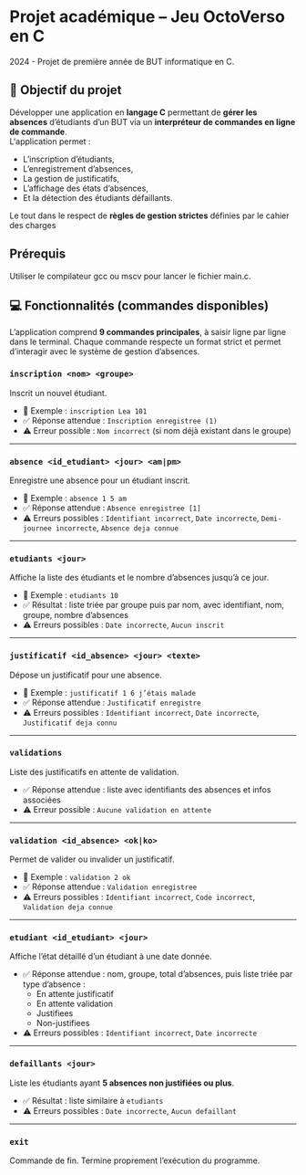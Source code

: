 # Projet académique – Jeu OctoVerso en C
2024 - Projet de première année de BUT informatique en C.

## 🎯 Objectif du projet

Développer une application en **langage C** permettant de **gérer les absences** d’étudiants d’un BUT via un **interpréteur de commandes en ligne de commande**.  
L'application permet :
- L’inscription d’étudiants,
- L’enregistrement d’absences,
- La gestion de justificatifs,
- L’affichage des états d’absences,
- Et la détection des étudiants défaillants.

Le tout dans le respect de **règles de gestion strictes** définies par le cahier des charges
## Prérequis
Utiliser le compilateur gcc ou mscv pour lancer le fichier main.c.

## 💻 Fonctionnalités (commandes disponibles)

L’application comprend **9 commandes principales**, à saisir ligne par ligne dans le terminal. Chaque commande respecte un format strict et permet d’interagir avec le système de gestion d’absences.

### `inscription <nom> <groupe>`
Inscrit un nouvel étudiant.
- 🔹 Exemple : `inscription Lea 101`
- ✅ Réponse attendue : `Inscription enregistree (1)`
- ⚠️ Erreur possible : `Nom incorrect` (si nom déjà existant dans le groupe)

---

### `absence <id_etudiant> <jour> <am|pm>`
Enregistre une absence pour un étudiant inscrit.
- 🔹 Exemple : `absence 1 5 am`
- ✅ Réponse attendue : `Absence enregistree [1]`
- ⚠️ Erreurs possibles : `Identifiant incorrect`, `Date incorrecte`, `Demi-journee incorrecte`, `Absence deja connue`

---

### `etudiants <jour>`
Affiche la liste des étudiants et le nombre d’absences jusqu’à ce jour.
- 🔹 Exemple : `etudiants 10`
- ✅ Résultat : liste triée par groupe puis par nom, avec identifiant, nom, groupe, nombre d’absences
- ⚠️ Erreurs possibles : `Date incorrecte`, `Aucun inscrit`

---

### `justificatif <id_absence> <jour> <texte>`
Dépose un justificatif pour une absence.
- 🔹 Exemple : `justificatif 1 6 j’étais malade`
- ✅ Réponse attendue : `Justificatif enregistre`
- ⚠️ Erreurs possibles : `Identifiant incorrect`, `Date incorrecte`, `Justificatif deja connu`

---

### `validations`
Liste des justificatifs en attente de validation.
- ✅ Réponse attendue : liste avec identifiants des absences et infos associées
- ⚠️ Erreur possible : `Aucune validation en attente`

---

### `validation <id_absence> <ok|ko>`
Permet de valider ou invalider un justificatif.
- 🔹 Exemple : `validation 2 ok`
- ✅ Réponse attendue : `Validation enregistree`
- ⚠️ Erreurs possibles : `Identifiant incorrect`, `Code incorrect`, `Validation deja connue`

---

### `etudiant <id_etudiant> <jour>`
Affiche l’état détaillé d’un étudiant à une date donnée.
- ✅ Réponse attendue : nom, groupe, total d’absences, puis liste triée par type d’absence :
  - En attente justificatif
  - En attente validation
  - Justifiees
  - Non-justifiees
- ⚠️ Erreurs possibles : `Identifiant incorrect`, `Date incorrecte`

---

### `defaillants <jour>`
Liste les étudiants ayant **5 absences non justifiées ou plus**.
- ✅ Résultat : liste similaire à `etudiants`
- ⚠️ Erreurs possibles : `Date incorrecte`, `Aucun defaillant`

---

### `exit`
Commande de fin. Termine proprement l’exécution du programme.
